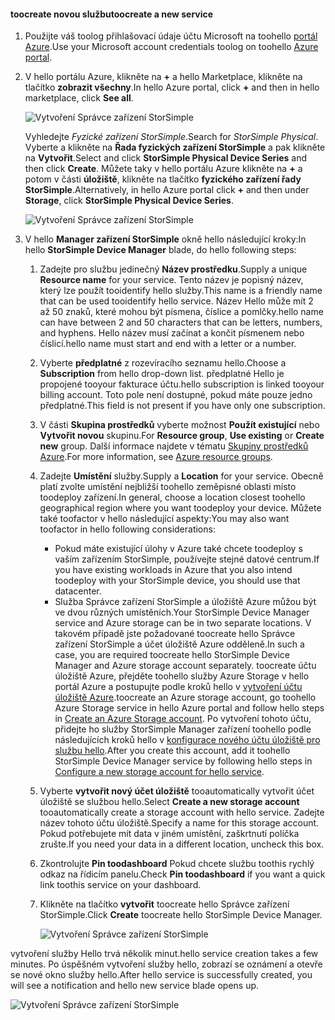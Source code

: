 <!--author=alkohli last changed:02/10/2017-->


#### <a name="toocreate-a-new-service"></a><span data-ttu-id="3592e-101">toocreate novou službu</span><span class="sxs-lookup"><span data-stu-id="3592e-101">toocreate a new service</span></span>

1. <span data-ttu-id="3592e-102">Použijte váš toolog přihlašovací údaje účtu Microsoft na toohello [portál Azure](https://portal.azure.com/).</span><span class="sxs-lookup"><span data-stu-id="3592e-102">Use your Microsoft account credentials toolog on toohello [Azure portal](https://portal.azure.com/).</span></span>

2. <span data-ttu-id="3592e-103">V hello portálu Azure, klikněte na  **+**  a hello Marketplace, klikněte na tlačítko **zobrazit všechny**.</span><span class="sxs-lookup"><span data-stu-id="3592e-103">In hello Azure portal, click **+** and then in hello marketplace, click **See all**.</span></span>

    ![Vytvoření Správce zařízení StorSimple](./media/storsimple-8000-create-new-service/createssdevman1.png)

    <span data-ttu-id="3592e-105">Vyhledejte _Fyzické zařízení StorSimple_.</span><span class="sxs-lookup"><span data-stu-id="3592e-105">Search for _StorSimple Physical_.</span></span> <span data-ttu-id="3592e-106">Vyberte a klikněte na **Řada fyzických zařízení StorSimple** a pak klikněte na **Vytvořit**.</span><span class="sxs-lookup"><span data-stu-id="3592e-106">Select and click **StorSimple Physical Device Series** and then click **Create**.</span></span> <span data-ttu-id="3592e-107">Můžete taky v hello portálu Azure klikněte na  **+**  a potom v části **úložiště**, klikněte na tlačítko **fyzického zařízení řady StorSimple**.</span><span class="sxs-lookup"><span data-stu-id="3592e-107">Alternatively, in hello Azure portal click **+** and then under **Storage**, click **StorSimple Physical Device Series**.</span></span>

    ![Vytvoření Správce zařízení StorSimple](./media/storsimple-8000-create-new-service/createssdevman11.png)

3. <span data-ttu-id="3592e-109">V hello **Manager zařízení StorSimple** okně hello následující kroky:</span><span class="sxs-lookup"><span data-stu-id="3592e-109">In hello **StorSimple Device Manager** blade, do hello following steps:</span></span>
   
   1. <span data-ttu-id="3592e-110">Zadejte pro službu jedinečný **Název prostředku**.</span><span class="sxs-lookup"><span data-stu-id="3592e-110">Supply a unique **Resource name** for your service.</span></span> <span data-ttu-id="3592e-111">Tento název je popisný název, který lze použít tooidentify hello služby.</span><span class="sxs-lookup"><span data-stu-id="3592e-111">This name is a friendly name that can be used tooidentify hello service.</span></span> <span data-ttu-id="3592e-112">Název Hello může mít 2 až 50 znaků, které mohou být písmena, číslice a pomlčky.</span><span class="sxs-lookup"><span data-stu-id="3592e-112">hello name can have between 2 and 50 characters that can be letters, numbers, and hyphens.</span></span> <span data-ttu-id="3592e-113">Hello název musí začínat a končit písmenem nebo číslicí.</span><span class="sxs-lookup"><span data-stu-id="3592e-113">hello name must start and end with a letter or a number.</span></span>

   2. <span data-ttu-id="3592e-114">Vyberte **předplatné** z rozevíracího seznamu hello.</span><span class="sxs-lookup"><span data-stu-id="3592e-114">Choose a **Subscription** from hello drop-down list.</span></span> <span data-ttu-id="3592e-115">předplatné Hello je propojené tooyour fakturace účtu.</span><span class="sxs-lookup"><span data-stu-id="3592e-115">hello subscription is linked tooyour billing account.</span></span> <span data-ttu-id="3592e-116">Toto pole není dostupné, pokud máte pouze jedno předplatné.</span><span class="sxs-lookup"><span data-stu-id="3592e-116">This field is not present if you have only one subscription.</span></span>

   3. <span data-ttu-id="3592e-117">V části **Skupina prostředků** vyberte možnost **Použít existující** nebo **Vytvořit novou** skupinu.</span><span class="sxs-lookup"><span data-stu-id="3592e-117">For **Resource group**, **Use existing** or **Create new** group.</span></span> <span data-ttu-id="3592e-118">Další informace najdete v tématu [Skupiny prostředků Azure](https://azure.microsoft.com/documentation/articles/virtual-machines-windows-infrastructure-resource-groups-guidelines/).</span><span class="sxs-lookup"><span data-stu-id="3592e-118">For more information, see [Azure resource groups](https://azure.microsoft.com/documentation/articles/virtual-machines-windows-infrastructure-resource-groups-guidelines/).</span></span>
   
   4. <span data-ttu-id="3592e-119">Zadejte **Umístění** služby.</span><span class="sxs-lookup"><span data-stu-id="3592e-119">Supply a **Location** for your service.</span></span> <span data-ttu-id="3592e-120">Obecně platí zvolte umístění nejbližší toohello zeměpisné oblasti místo toodeploy zařízení.</span><span class="sxs-lookup"><span data-stu-id="3592e-120">In general, choose a location closest toohello geographical region where you want toodeploy your device.</span></span> <span data-ttu-id="3592e-121">Můžete také toofactor v hello následující aspekty:</span><span class="sxs-lookup"><span data-stu-id="3592e-121">You may also want toofactor in hello following considerations:</span></span> 
      
      * <span data-ttu-id="3592e-122">Pokud máte existující úlohy v Azure také chcete toodeploy s vaším zařízením StorSimple, používejte stejné datové centrum.</span><span class="sxs-lookup"><span data-stu-id="3592e-122">If you have existing workloads in Azure that you also intend toodeploy with your StorSimple device, you should use that datacenter.</span></span>
      * <span data-ttu-id="3592e-123">Služba Správce zařízení StorSimple a úložiště Azure můžou být ve dvou různých umístěních.</span><span class="sxs-lookup"><span data-stu-id="3592e-123">Your StorSimple Device Manager service and Azure storage can be in two separate locations.</span></span> <span data-ttu-id="3592e-124">V takovém případě jste požadované toocreate hello Správce zařízení StorSimple a účet úložiště Azure odděleně.</span><span class="sxs-lookup"><span data-stu-id="3592e-124">In such a case, you are required toocreate hello StorSimple Device Manager and Azure storage account separately.</span></span> <span data-ttu-id="3592e-125">toocreate účtu úložiště Azure, přejděte toohello služby Azure Storage v hello portál Azure a postupujte podle kroků hello v [vytvoření účtu úložiště Azure](../articles/storage/common/storage-create-storage-account.md#create-a-storage-account).</span><span class="sxs-lookup"><span data-stu-id="3592e-125">toocreate an Azure storage account, go toohello Azure Storage service in hello Azure portal and follow hello steps in [Create an Azure Storage account](../articles/storage/common/storage-create-storage-account.md#create-a-storage-account).</span></span> <span data-ttu-id="3592e-126">Po vytvoření tohoto účtu, přidejte ho služby StorSimple Manager zařízení toohello podle následujících kroků hello v [konfigurace nového účtu úložiště pro službu hello](../articles/storsimple/storsimple-8000-deployment-walkthrough-u2.md#configure-a-new-storage-account-for-the-service).</span><span class="sxs-lookup"><span data-stu-id="3592e-126">After you create this account, add it toohello StorSimple Device Manager service by following hello steps in [Configure a new storage account for hello service](../articles/storsimple/storsimple-8000-deployment-walkthrough-u2.md#configure-a-new-storage-account-for-the-service).</span></span>

   5. <span data-ttu-id="3592e-127">Vyberte **vytvořit nový účet úložiště** tooautomatically vytvořit účet úložiště se službou hello.</span><span class="sxs-lookup"><span data-stu-id="3592e-127">Select **Create a new storage account** tooautomatically create a storage account with hello service.</span></span> <span data-ttu-id="3592e-128">Zadejte název tohoto účtu úložiště.</span><span class="sxs-lookup"><span data-stu-id="3592e-128">Specify a name for this storage account.</span></span> <span data-ttu-id="3592e-129">Pokud potřebujete mít data v jiném umístění, zaškrtnutí políčka zrušte.</span><span class="sxs-lookup"><span data-stu-id="3592e-129">If you need your data in a different location, uncheck this box.</span></span>

   6. <span data-ttu-id="3592e-130">Zkontrolujte **Pin toodashboard** Pokud chcete službu toothis rychlý odkaz na řídicím panelu.</span><span class="sxs-lookup"><span data-stu-id="3592e-130">Check **Pin toodashboard** if you want a quick link toothis service on your dashboard.</span></span>
      
   7. <span data-ttu-id="3592e-131">Klikněte na tlačítko **vytvořit** toocreate hello Správce zařízení StorSimple.</span><span class="sxs-lookup"><span data-stu-id="3592e-131">Click **Create** toocreate hello StorSimple Device Manager.</span></span>

       ![Vytvoření Správce zařízení StorSimple](./media/storsimple-8000-create-new-service/createssdevman2.png)
   
<span data-ttu-id="3592e-133">vytvoření služby Hello trvá několik minut.</span><span class="sxs-lookup"><span data-stu-id="3592e-133">hello service creation takes a few minutes.</span></span> <span data-ttu-id="3592e-134">Po úspěšném vytvoření služby hello, zobrazí se oznámení a otevře se nové okno služby hello.</span><span class="sxs-lookup"><span data-stu-id="3592e-134">After hello service is successfully created, you will see a notification and hello new service blade opens up.</span></span>
   
![Vytvoření Správce zařízení StorSimple](./media/storsimple-8000-create-new-service/createssdevman5.png)


